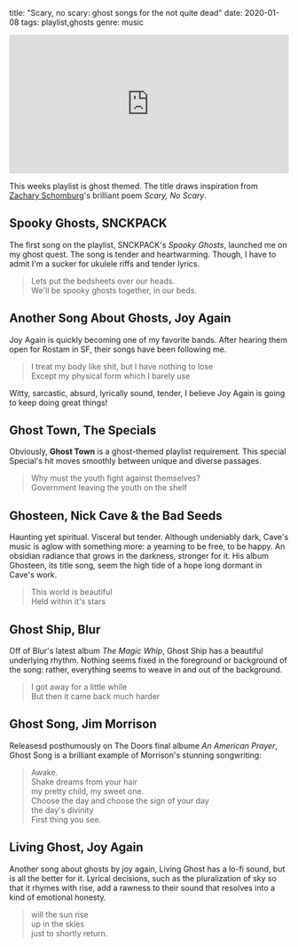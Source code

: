 title: "Scary, no scary: ghost songs for the not quite dead"
date: 2020-01-08
tags: playlist,ghosts
genre: music

<div class="frame-wrap mx-auto sm:float-right">
<iframe src="https://open.spotify.com/embed/playlist/6ahal05QUid7ZpNTBfsG9g" width="100%" height="250" frameborder="0" allowtransparency="true" allow="encrypted-media"></iframe>
</div>

This weeks playlist is ghost themed. The title draws inspiration from [Zachary Schomburg](https://www.poetryfoundation.org/poets/zachary-schomburg)'s brilliant poem _Scary, No Scary_.

## Spooky Ghosts, SNCKPACK

The first song on the playlist, SNCKPACK's _Spooky Ghosts_, launched me on my ghost quest. The song is tender and heartwarming. Though, I have to admit I'm a sucker for ukulele riffs and tender lyrics.

> Lets put the bedsheets over our heads.  
> We'll be spooky ghosts together, in our beds.


## Another Song About Ghosts, Joy Again

Joy Again is quickly becoming one of my favorite bands. After hearing them open for Rostam in SF, their songs have been following me.

> I treat my body like shit, but I have nothing to lose  
> Except my physical form which I barely use

Witty, sarcastic, absurd, lyrically sound, tender, I believe Joy Again is going to keep doing great things!

## Ghost Town, The Specials

Obviously, **Ghost Town** is a ghost-themed playlist requirement. This special Special's hit moves smoothly between unique and diverse passages.

> Why must the youth fight against themselves?  
> Government leaving the youth on the shelf

## Ghosteen, Nick Cave & the Bad Seeds

Haunting yet spiritual. Visceral but tender. Although undeniably dark, Cave's music is aglow with something more: a yearning to be free, to be happy. An obsidian radiance that grows in the darkness, stronger for it. His album Ghosteen, its title song, seem the high tide of a hope long dormant in Cave's work.

> This world is beautiful  
> Held within it's stars

## Ghost Ship, Blur

Off of Blur's latest album *The Magic Whip*, Ghost Ship has a beautiful underlying rhythm. Nothing seems fixed in the foreground or background of the song: rather, everything seems to weave in and out of the background.

> I got away for a little while  
> But then it came back much harder

## Ghost Song, Jim Morrison

Releasesd posthumously on The Doors final albume *An American Prayer*, Ghost Song is a brilliant example of Morrison's stunning songwriting:

> Awake.  
> Shake dreams from your hair  
> my pretty child, my sweet one.  
> Choose the day and choose the sign of your day  
> the day's divinity  
> First thing you see.

## Living Ghost, Joy Again

Another song about ghosts by joy again, Living Ghost has a lo-fi sound, but is all the better for it. Lyrical decisions, such as the pluralization of sky so that it rhymes with rise, add a rawness to their sound that resolves into a kind of emotional honesty.

> will the sun rise  
> up in the skies  
> just to shortly return.
